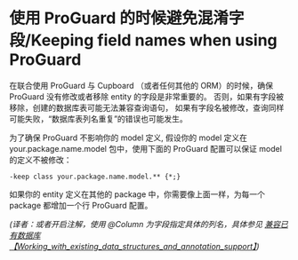 # 使用 ProGuard 的时候避免混淆字段/Keeping field names when using ProGuard

在联合使用 ProGuard 与 Cupboard （或者任何其他的 ORM）的时候，确保 ProGuard 没有修改或者移除 entity 的字段是非常重要的。
否则，如果有字段被移除，创建的数据库表可能无法兼容查询语句，
如果有字段名被修改，查询同样可能失败，“数据库表列名重复”的错误也可能发生。

为了确保 ProGuard 不影响你的 model 定义,
假设你的 model 定义在 your.package.name.model 包中，使用下面的 ProGuard 配置可以保证 model 的定义不被修改：

    -keep class your.package.name.model.** {*;}

如果你的 entity 定义在其他的 package 中，你需要像上面一样，为每一个 package 都增加一个行 ProGuard 配置。

*(译者：或者开启注解，使用 @Column 为字段指定具体的列名，具体参见 [兼容已有数据库【Working_with_existing_data_structures_and_annotation_support】](./doc/Working_with_existing_data_structures_and_annotation_support.md))*